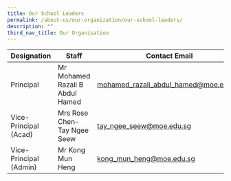 ```yaml
---
title: Our School Leaders
permalink: /about-us/our-organization/our-school-leaders/
description: ""
third_nav_title: Our Organisation
---
```

| Designation | Staff | Contact Email |
| -------- | -------- | -------- |
| Principal     | Mr Mohamed Razali B Abdul Hamed     | [mohamed_razali_abdul_hamed@moe.edu.sg](mailto:mohamed_razali_abdul_hamed@moe.edu.sg)     |
| Vice-Principal (Acad)     | Mrs Rose Chen-Tay Ngee Seew     |  [tay_ngee_seew@moe.edu.sg](mailto:tay_ngee_seew@moe.edu.sg)    |
| Vice-Principal (Admin)     | Mr Kong Mun Heng     |  [kong_mun_heng@moe.edu.sg](mailto:kong_mun_heng@moe.edu.sg)    |